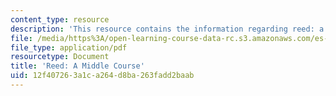 ```yaml
---
content_type: resource
description: 'This resource contains the information regarding reed: a middle course.'
file: /media/https%3A/open-learning-course-data-rc.s3.amazonaws.com/es-291-learning-seminar-experiments-in-education-spring-2003/12f407263a1ca264d8ba263fadd2baab_MITES_291S03_reed_mid.pdf
file_type: application/pdf
resourcetype: Document
title: 'Reed: A Middle Course'
uid: 12f40726-3a1c-a264-d8ba-263fadd2baab
---
```

